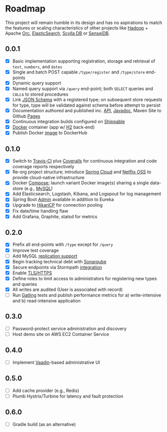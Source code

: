 # Roadmap

This project will remain humble in its design and has no aspirations to match the features or scaling characteristics of other projects like [Hadoop](https://hadoop.apache.org/) + Apache [Orc](https://orc.apache.org/), [ElasticSearch](https://www.elastic.co/products/elasticsearch), [Scylla DB](http://www.scylladb.com/) or [SenseiDB](http://www.senseidb.com/).


## 0.0.1 

- [x] Basic implementation supporting registration, storage and retrieval of `text`, `numbers`, and `dates`
- [x] Single and batch POST capable `/type/register` and `/type/store` end-points
- [x] Dynamic query support
- [x] Named query support via `/query` end-point; both `SELECT` queries and `CALL`s to stored procedures
- [x] Link [JSON Schema](http://spacetelescope.github.io/understanding-json-schema/) with a registered type; on subsequent store requests for type, type will be validated against schema before attempt to persist
- [x] Documentation authored and published inc. [API](http://fastnsilver.github.io/grivet/grivet/rest-api.html), [Javadoc](http://fastnsilver.github.io/grivet/apidocs/index.html), Maven Site to Github [Pages](http://fastnsilver.github.io/grivet/)
- [x] Continuous integration builds configured on [Shippable](http://docs.shippable.com/)
- [x] [Docker](https://www.docker.com/) container (app w/ [H2](http://www.h2database.com/html/main.html) back-end)
- [x] Publish Docker [image](https://hub.docker.com/r/fastnsilver/grivet/) to DockerHub

## 0.1.0

- [x] Switch to [Travis-CI](https://travis-ci.org/) plus [Coveralls](https://coveralls.io) for continuous integration and code coverage reports respectively
- [x] Re-org project structure; introduce [Spring Cloud](http://projects.spring.io/spring-cloud/) and [Netflix OSS](http://cloud.spring.io/spring-cloud-netflix/spring-cloud-netflix.html) to provide cloud-native infrastructure
- [x] Docker [Compose](https://docs.docker.com/compose/); launch variant Docker image(s) sharing a single data-store (e.g., [MySQL](https://www.mysql.com/))
- [x] Add Elasticsearch, Logstash, Kibana, and Logspout for log management
- [x] Spring Boot [Admin](https://github.com/codecentric/spring-boot-admin#spring-boot-admin) available in addition to Eureka
- [x] Upgrade to [HikariCP](http://brettwooldridge.github.io/HikariCP/) for connection pooling
- [x] Fix date/time handling flaw
- [x] Add Grafana, Graphite, statsd for metrics

## 0.2.0

- [x] Prefix all end-points with `/type` except for `/query`
- [x] Improve test coverage
- [ ] Add MySQL [replication support](https://github.com/ioggstream/mysql-community/blob/master/ga/docker-compose.yml)
- [x] Begin tracking technical debt with [Sonarqube](https://hub.docker.com/_/sonarqube/)
- [x] Secure endpoints via Stormpath [integration](https://stormpath.com/blog/build-spring-boot-spring-security-app/)
- [x] Enable [TLS/HTTPS](http://security.stackexchange.com/questions/5126/whats-the-difference-between-ssl-tls-and-https) 
- [x] Define roles to limit access to administrators for registering new types and queries
- [x] All writes are audited (User is associated with record)
- [ ] Run [Gatling](http://gatling.io/#/) tests and publish performance metrics for a) write-intensive and b) read-intensive application

## 0.3.0

- [ ] Password-protect service administration and discovery
- [ ] Host demo site on AWS EC2 Container Service

## 0.4.0

- [ ] Implement [Vaadin](https://vaadin.com/home)-based administrative UI

## 0.5.0

- [ ] Add cache provider (e.g., Redis)
- [ ] Plumb Hystrix/Turbine for latency and fault protection

## 0.6.0

- [ ] Gradle build (as an alternative)

